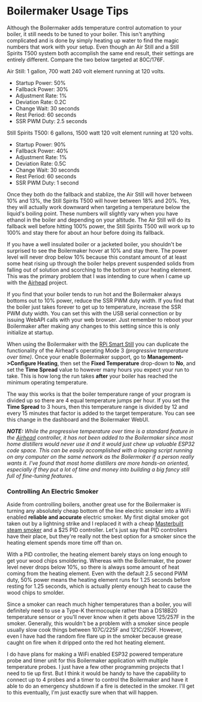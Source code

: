 # Boilermaker Usage Tips

Although the Boilermaker adds temperature control automation to your boiler, it still needs to be tuned to your boiler. This isn't anything complicated and is done by simply heating up water to find the magic numbers that work with your setup. Even though an Air Still and a Still Spirits T500 system both accomplish the same end result, their settings are entirely different. Compare the two below targeted at 80C/176F.

Air Still: 1 gallon, 700 watt 240 volt element running at 120 volts.
- Startup Power: 50%
- Fallback Power: 30%
- Adjustment Rate: 1%
- Deviation Rate: 0.2C
- Change Wait: 30 seconds
- Rest Period: 60 seconds
- SSR PWM Duty: 2.5 seconds

Still Spirits T500: 6 gallons, 1500 watt 120 volt element running at 120 volts.
- Startup Power: 90%
- Fallback Power: 40%
- Adjustment Rate: 1%
- Deviation Rate: 0.5C
- Change Wait: 30 seconds
- Rest Period: 60 seconds
- SSR PWM Duty: 1 second

Once they both do the fallback and stablize, the Air Still will hover between 10% and 13%, the Still Spirits T500 will hover between 18% and 20%. Yes, they will actually work downward when targeting a temperature below the liquid's boiling point. These numbers will slightly vary when you have ethanol in the boiler and depending on your altitude. The Air Still will do its fallback well before hitting 100% power, the Still Spirits T500 will work up to 100% and stay there for about an hour before doing its fallback.

If you have a well insulated boiler or a jacketed boiler, you shouldn't be surprised to see the Boilermaker hover at 10% and stay there. The power level will never drop below 10% because this constant amount of at least some heat rising up through the boiler helps prevent suspended solids from falling out of solution and scorching to the bottom or your heating element. This was the primary problem that I was intending to cure when I came up with the [Airhead](https://github.com/larry-athey/airhead) project.

If you find that your boiler tends to run hot and the Boilermaker always bottoms out to 10% power, reduce the SSR PWM duty width. If you find that the boiler just takes forever to get up to temperature, increase the SSR PWM duty width. You can set this with the USB serial connection or by issuing WebAPI calls with your web browser. Just remember to reboot your Boilermaker after making any changes to this setting since this is only initialize at startup.

When using the Boilermaker with the [RPi Smart Still](https://github.com/larry-athey/rpi-smart-still) you can duplicate the functionality of the Airhead's operating Mode 3 _(progressive temperature over time)_. Once your enable Boilermaker support, go to **Management->Configure Heating**, then set the **Fixed Temperature** drop-down to **No**, and set the **Time Spread** value to however many hours you expect your run to take. This is how long the run takes **after** your boiler has reached the minimum operating temperature.

The way this works is that the boiler temperature range of your program is divided up so there are 4 equal temperature jumps per hour. If you set the **Time Spread** to 3 hours, then this temperature range is divided by 12 and every 15 minutes that factor is added to the target temperature. You can see this change in the dashboard and the Boilermaker WebUI.

_**NOTE:** While the progressive temperature over time is a standard feature in the [Airhead](https://github.com/larry-athey/airhead) controller, it has not been added to the Boilermaker since most home distillers would never use it and it would just chew up valuable ESP32 code space. This can be easily accomplished with a looping script running on any computer on the same network as the Boilermaker if a person really wants it. I've found that most home distillers are more hands-on oriented, especially if they put a lot of time and money into building a big fancy still full of fine-tuning features._

### Controlling An Electric Smoker

Aside from controlling boilers, another great use for the Boilermaker is turning any absolutely cheap bottom of the line electric smoker into a WiFi enabled **reliable and accurate** electric smoker. My first digital smoker got taken out by a lightning strike and I replaced it with a cheap [Masterbuilt steam smoker](https://www.amazon.com/gp/product/B07VRJQXGL/) and a $25 PID controller. Let's just say that PID controllers have their place, but they're really not the best option for a smoker since the heating element spends more time off than on.

With a PID controller, the heating element barely stays on long enough to get your wood chips smoldering. Whereas with the Boilermaker, the power level never drops below 10%, so there is always some amount of heat coming from the heating element. Even with the default 2.5 second PWM duty, 50% power means the heating element runs for 1.25 seconds before resting for 1.25 seconds, which is actually plenty enough heat to cause the wood chips to smolder.

Since a smoker can reach much higher temperatures than a boiler, you will definitely need to use a Type-K thermocouple rather than a DS18B20 temperature sensor or you'll never know when it gets above 125/257F in the smoker. Generally, this wouldn't be a problem with a smoker since people usually slow cook things between 107C/225F and 121C/250F. However, even I have had the random fire flare up in the smoker because grease caught on fire when it dripped onto the red hot heating element.

I do have plans for making a WiFi enabled ESP32 powered temperature probe and timer unit for this Boilermaker application with multiple temperature probes. I just have a few other programming projects that I need to tie up first. But I think it would be handy to have the capability to connect up to 4 probes and a timer to control the Boilermaker and have it able to do an emergency shutdown if a fire is detected in the smoker. I'll get to this eventually, I'm just exactly sure when that will happen.
